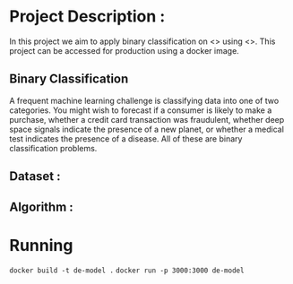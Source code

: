 # Project Description :
In this project we aim to apply binary classification on <<dataset>> using <<algorithm>>. This project can be accessed for production using a docker image.

## Binary Classification
A frequent machine learning challenge is classifying data into one of two categories. You might wish to forecast if a consumer is likely to make a purchase, whether a credit card transaction was fraudulent, whether deep space signals indicate the presence of a new planet, or whether a medical test indicates the presence of a disease. All of these are binary classification problems.

## Dataset :

## Algorithm :

# Running
`docker build -t de-model .`
`docker run -p 3000:3000 de-model`
